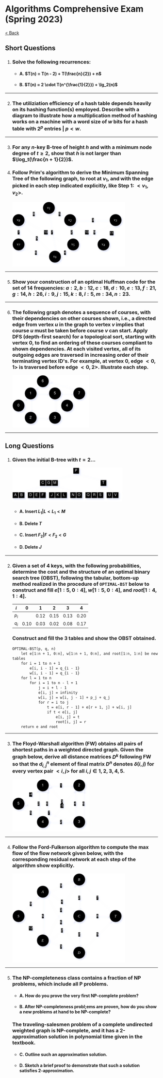 # Algorithms Comprehensive Exam (Spring 2023)
[< Back](../toc.md)

## Short Questions

1. ### Solve the following recurrences:

    * #### A. $T(n) = T(n - 2) + T(\frac{n}{2}) + n$
    * #### B. $T(n) = 2 \cdot T(n^{\frac{1}{2}}) + \lg_2(n)$

---

2. ### The utiliziation efficiency of a hash table depends heavily on its hashing function(s) employed. Describe with a diagram to illustrate how a multiplication method of hashing works on a machine with a word size of $w$ bits for a hash table with $2^p$ entries | $p \lt w$.

---

3. ### For any $n$-key B-tree of height $h$ and with a minimum node degree of $t \ge 2$, show that $h$ is not larger than $\log_t(\frac{n + 1}{2})$.

4. ### Follow Prim's algorithm to derive the Minimum Spanning Tree of the following graph, to root at $v_1$, and with the edge picked in each step indicated explicitly, like Step 1: $<v_1, v_2>$.

    <img src="../images/AlgorithmsComps-Spring2023-S4.png">

---

5. ### Show your construction of an optimal Huffman code for the set of 14 frequencies: $a:2, b:12, c:18, d:10, e:13, f:21, g:14, h:26, i:9, j:15, k:8, l:5, m:34, n:23$.

---

6. ### The following graph denotes a sequence of courses, with their dependencies on other courses shown, i.e., a directed edge from vertex $u$ in the graph to vertex $v$ implies that course $u$ must be taken before course $v$ can start. Apply DFS (depth-first search) for a topological sort, starting with vertex 0, to find an ordering of these courses compliant to shown dependencies. At each visited vertex, all of its outgoing edges are traversed in increasing order of their terminating vertex ID's. For example, at vertex 0, edge $<0, 1>$ is traversed before edge $<0, 2>$. Illustrate each step.

    <img src="../images/AlgorithmsComps-Spring2023-S6.png">

---

## Long Questions

1. ### Given the initial B-tree with $t = 2$...

    <img src="../images/CSCE500-MidtermII-Fall2024-5.png">

    * #### A. Insert $L_1 | L \lt L_1 \lt M$
    * #### B. Delete $T$
    * #### C. Insert $F_2 | F \lt F_2 \lt G$
    * #### D. Delete $J$

---

2. ### Given a set of 4 keys, with the following probabilities, determine the cost and the structure of an optimal binary search tree (OBST), following the tabular, bottom-up method realized in the procedure of `OPTIMAL-BST` below to construct and fill $e[1:5, 0:4]$, $w[1:5, 0:4]$, and $root[1:4, 1:4]$.

    | $i$   | 0    | 1    | 2    | 3    | 4    |
    |:-----:|:----:|:----:|:----:|:----:|:----:|
    | $p_i$ |      | 0.12 | 0.15 | 0.13 | 0.20 |
    | $q_i$ | 0.10 | 0.03 | 0.02 | 0.08 | 0.17 |

    ### Construct and fill the 3 tables and show the OBST obtained.

    ```
    OPTIMAL-BST(p, q, n)
        let e[1:n + 1, 0:n], w[1:n + 1, 0:n], and root[1:n, 1:n] be new tables
        for i = 1 to n + 1
            e[i, i - 1] = q_{i - 1}
            w[i, i - 1] = q_{i - 1}
        for l = 1 to n
            for i = 1 to n - l + 1
                j = i + l - 1
                e[i, j] = infinity
                w[i, j] = w[i, j - 1] + p_j + q_j
                for r = i to j
                    t = e[i, r - 1] + e[r + 1, j] + w[i, j]
                    if t < e[i, j]
                        e[i, j] = t
                        root[i, j] = r
        return e and root
    ```

---

3. ### The Floyd-Warshall algorithm (FW) obtains all pairs of shortest paths in a weighted directed graph. Given the graph below, derive all distance matrices $D^k$ following FW so that the $d_{i, j}^n$ element of final matrix $D^n$ denotes $\delta(i, j)$ for every vertex pair $<i, j>$ for all $i, j \in {1, 2, 3, 4, 5}$.

    <img src="../images/AlgorithmsComps-Spring2023-L3.png">

---

4. ### Follow the Ford-Fulkerson algorithm to compute the max flow of the flow network given below, with the corresponding residual network at each step of the algorithm show explicitly.

    <img src="../images/AlgorithmsComps-Spring2023-L4.png">

---

5. ### The NP-completeness class contains a fraction of NP problems, which include all P problems.

    * #### A. How do you prove the very first NP-complete problem?
    * #### B. After NP-completeness probl;ems are proven, how do you show a new problems at hand to be NP-complete?

    ### The traveling-salesmen problem of a complete undirected weighted graph is NP-complete, and it has a 2-approximation solution in polynomial time given in the textbook.

    * #### C. Outline such an approximation solution.
    * #### D. Sketch a brief proof to demonstrate that such a solution satisfies 2-approximation.